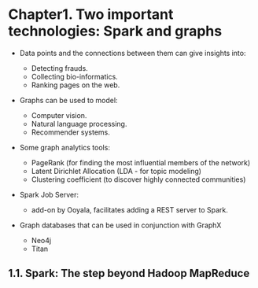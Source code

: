 # Chapter1. Two important technologies: Spark and graphs #

+ Data points and the connections between them can give insights into:
	- Detecting frauds.
	- Collecting bio-informatics.
	- Ranking pages on the web.

+ Graphs can be used to model:
	- Computer vision.
	- Natural language processing.
	- Recommender systems.

+ Some graph analytics tools:
	- PageRank (for finding the most influential members of the network)
	- Latent Dirichlet Allocation (LDA - for topic modeling)
	- Clustering coefficient (to discover highly connected communities)

+ Spark Job Server:
	- add-on by Ooyala, facilitates adding a REST server to Spark.

+ Graph databases that can be used in conjunction with GraphX
	- Neo4j
	- Titan

## 1.1. Spark: The step beyond Hadoop MapReduce ##
